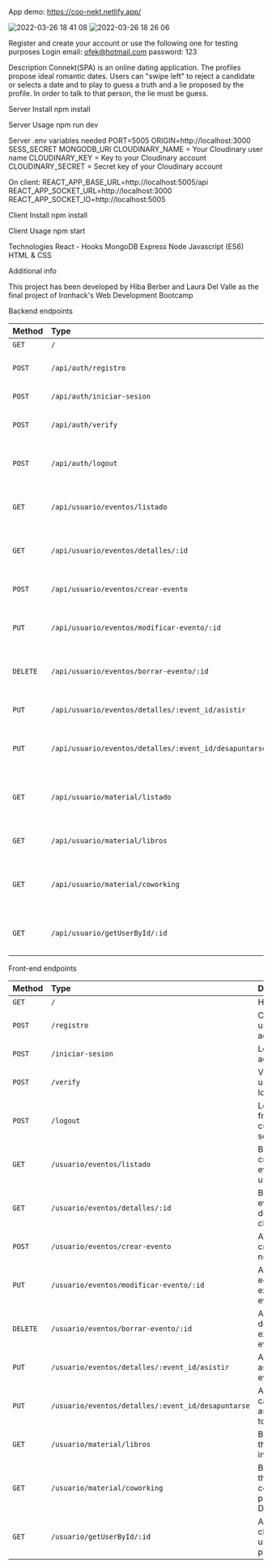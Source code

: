 
App demo: https://coo-nekt.netlify.app/


![2022-03-26 18 41 08](https://user-images.githubusercontent.com/86075066/160418573-21c79a26-9230-4fff-bae2-c535a14c39a7.gif)
![2022-03-26 18 26 06](https://user-images.githubusercontent.com/86075066/160420272-cb74b43c-ede3-474a-a0f3-24370f95e2a5.gif)


Register and create your account or use the following one for testing purposes
Login
email: ofek@hotmail.com
password: 123

Description
Connekt(SPA) is an online dating application. The profiles propose ideal romantic dates. Users can "swipe left" to reject a candidate or selects a date and to play to guess a truth and a lie proposed by the profile. In order to talk to that person, the lie must be guess.

Server Install
npm install

Server Usage
npm run dev

Server .env variables needed
PORT=5005
ORIGIN=http://localhost:3000
SESS_SECRET
MONGODB_URI
CLOUDINARY_NAME = Your Cloudinary user name
CLOUDINARY_KEY = Key to your Cloudinary account
CLOUDINARY_SECRET = Secret key of your Cloudinary account

On client:
REACT_APP_BASE_URL=http://localhost:5005/api
REACT_APP_SOCKET_URL=http://localhost:3000
REACT_APP_SOCKET_IO=http://localhost:5005

Client Install
npm install

Client Usage
npm start


Technologies
React - Hooks
MongoDB
Express
Node
Javascript (ES6)
HTML & CSS

Additional info

This project has been developed by Hiba Berber and Laura Del Valle as the final project of Ironhack's Web Development Bootcamp 

Backend endpoints

| Method      | Type                                                  | Description
| :--------   | :-------                                              | :--------------------------------
|   `GET`     | `/`                                                   |  Homepage
|   `POST`    | `/api/auth/registro`                                  |  Create a user account
|   `POST`    | `/api/auth/iniciar-sesion`                            |  Login to account
|   `POST`    | `/api/auth/verify`                                    |  Verifies if a user is logged in
|   `POST`    | `/api/auth/logout`                                    |  Log out from the current session
|   `GET`     | `/api/usuario/eventos/listado`	                      |  Brings all created events by users
|   `GET`     | `/api/usuario/eventos/detalles/:id`	                  |  Brings event details if clicked on
|   `POST`    | `/api/usuario/eventos/crear-evento`                   |  Allows to create a new event 
|   `PUT`     | `/api/usuario/eventos/modificar-evento/:id`           |  Allows to edit a an existing event 
|   `DELETE`  | `/api/usuario/eventos/borrar-evento/:id`              |  Allows to delete a an existing event 
|   `PUT`     | `/api/usuario/eventos/detalles/:event_id/asistir`     |  Allows to assist to an event
|   `PUT`     | `/api/usuario/eventos/detalles/:event_id/desapuntarse`|  Allows to cancel assistance to an event
|   `GET`     | `/api/usuario/material/listado`	                      |  Brings all the networking material for users
|   `GET`     | `/api/usuario/material/libros`	                      |  Brings all the books in DB
|   `GET`     | `/api/usuario/material/coworking`	                  |  Brings all the coworking places in DB
|   `GET`     | `/api/usuario/getUserById/:id`	                      |  Allows to check other users profile


Front-end endpoints

| Method      | Type                                                  | Description
| :--------   | :-------                                              | :--------------------------------
|   `GET`     | `/`                                                   |  Homepage
|   `POST`    | `/registro`                                           |  Create a user account
|   `POST`    | `/iniciar-sesion`                                     |  Login to account
|   `POST`    | `/verify`                                             |  Verifies if a user is logged in
|   `POST`    | `/logout`                                             |  Log out from the current session
|   `GET`     | `/usuario/eventos/listado`	                          |  Brings all created events by users
|   `GET`     | `/usuario/eventos/detalles/:id`	                      |  Brings event details if clicked on
|   `POST`    | `/usuario/eventos/crear-evento`                       |  Allows to create a new event 
|   `PUT`     | `/usuario/eventos/modificar-evento/:id`               |  Allows to edit a an existing event 
|   `DELETE`  | `/usuario/eventos/borrar-evento/:id`                  |  Allows to delete a an existing event 
|   `PUT`     | `/usuario/eventos/detalles/:event_id/asistir`         |  Allows to assist to an event
|   `PUT`     | `/usuario/eventos/detalles/:event_id/desapuntarse`    |  Allows to cancel assistance to an event
|   `GET`     | `/usuario/material/libros`	                          |  Brings all the books in DB
|   `GET`     | `/usuario/material/coworking`	                      |  Brings all the coworking places in DB
|   `GET`     | `/usuario/getUserById/:id`	                          |  Allows to check other users profile



